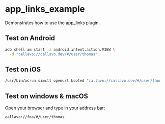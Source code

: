# app_links_example

Demonstrates how to use the app_links plugin.

## Test on Android

```sh
adb shell am start -a android.intent.action.VIEW \
  -d "callavo://callavo.dev/#/user/thomas"
```

## Test on iOS

```sh
/usr/bin/xcrun simctl openurl booted "callavo://callavo.dev/#/user/thomas"
```

## Test on windows & macOS
Open your browser and type in your address bar:
```
callavo://foo/#/user/thomas
```

